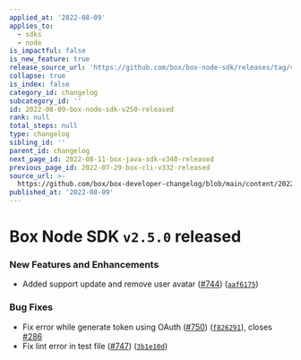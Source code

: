 ```yaml
---
applied_at: '2022-08-09'
applies_to:
  - sdks
  - node
is_impactful: false
is_new_feature: true
release_source_url: 'https://github.com/box/box-node-sdk/releases/tag/v2.5.0'
collapse: true
is_index: false
category_id: changelog
subcategory_id: ''
id: 2022-08-09-box-node-sdk-v250-released
rank: null
total_steps: null
type: changelog
sibling_id: ''
parent_id: changelog
next_page_id: 2022-08-11-box-java-sdk-v340-released
previous_page_id: 2022-07-29-box-cli-v332-released
source_url: >-
  https://github.com/box/box-developer-changelog/blob/main/content/2022/08-09-box-node-sdk-v250-released.md
published_at: '2022-08-09'
---
```

# Box Node SDK `v2.5.0` released

### New Features and Enhancements

* Added support update and remove user avatar ([#744][1]) ([`aaf6175`][2])

### Bug Fixes

* Fix error while generate token using OAuth ([#750][3]) ([`f826291`][4]), closes [#286][5]
* Fix lint error in test file ([#747][6]) ([`3b1e10d`][7])

[1]: https://github.com/box/box-node-sdk/issues/744

[2]: https://github.com/box/box-node-sdk/commit/aaf617528de5c61e19cfb25e28fe77c01532b9fa

[3]: https://github.com/box/box-node-sdk/issues/750

[4]: https://github.com/box/box-node-sdk/commit/f82629108a1af6c4d160de1976fd01fdf0d8dde3

[5]: https://github.com/box/box-node-sdk/issues/286

[6]: https://github.com/box/box-node-sdk/issues/747

[7]: https://github.com/box/box-node-sdk/commit/3b1e10d206aa88a8bf99989bb7ff85776a9864a4